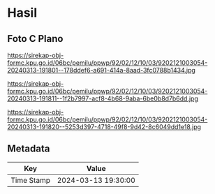 # Hasil

## Foto C Plano

https://sirekap-obj-formc.kpu.go.id/06bc/pemilu/ppwp/92/02/12/10/03/9202121003054-20240313-191801--178ddef6-a691-414a-8aad-3fc0788b1434.jpg

https://sirekap-obj-formc.kpu.go.id/06bc/pemilu/ppwp/92/02/12/10/03/9202121003054-20240313-191811--1f2b7997-acf8-4b68-9aba-6be0b8d7b6dd.jpg

https://sirekap-obj-formc.kpu.go.id/06bc/pemilu/ppwp/92/02/12/10/03/9202121003054-20240313-191820--5253d397-4718-49f8-9d42-8c6049dd1e18.jpg


## Metadata

| Key        | Value               |
| ---------- | ------------------- |
| Time Stamp | 2024-03-13 19:30:00 |



